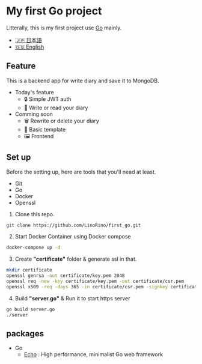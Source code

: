 # My first Go project

Litterally, this is my first project use [Go](https://go.dev) mainly.

-   [🇯🇵 日本語](README_jp.md)
-   [🇬🇧 English](README.md)

## Feature

This is a backend app for write diary and save it to MongoDB.

-   Today's feature
    -   🔒 Simple JWT auth
    -   📖 Write or read your diary
-   Comming soon
    -   🗑️ Rewrite or delete your diary
    -   📒 Basic template
    -   🖼️ Frontend

## Set up

Before the setting up, here are tools that you'll nead at least.

-   Git
-   Go
-   Docker
-   Openssl

1. Clone this repo.

```bash
git clone https://github.com/LinoRino/first_go.git
```

2. Start Docker Container using Docker compose

```bash
docker-compose up -d
```

3. Create **"certificate"** folder & generate ssl in that.

```bash
mkdir certificate
openssl genrsa -out certificate/key.pem 2048
openssl req -new -key certificate/key.pem -out certificate/csr.pem
openssl x509 -req -days 365 -in certificate/csr.pem -signkey certificate/key.pem -out certificate/cert.pem
```

4. Build **"server.go"** & Run it to start https server

```bash
go build server.go
./server
```

## packages

-   Go
    -   [Echo](https://github.com/labstack/echo/) : High performance, minimalist Go web framework
